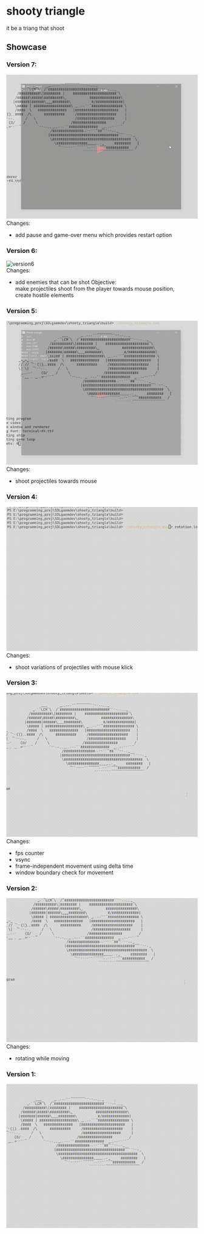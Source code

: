 # shooty triangle

it be a triang that shoot

## Showcase 

### Version 7:

![version7](resources/readme/ship_v7.gif)<br>
Changes:
* add pause and game-over menu which provides restart option

### Version 6:

![version6](resources/readme/ship_v6.gif)<br>
Changes:
* add enemies that can be shot
Objective:<br>
make projectiles shoot from the player towards mouse position,<br>
create hostile elements<br>

### Version 5:

![version5](resources/readme/ship_v5.gif)<br>
Changes:
* shoot projectiles towards mouse

### Version 4:

![version4](resources/readme/ship_v4.gif)<br>
Changes:
* shoot variations of projectiles with mouse klick

### Version 3:

![version3](resources/readme/ship_v3.gif)<br>
Changes:
* fps counter
* vsync
* frame-independent movement using delta time
* window boundary check for movement

### Version 2:

![version2](resources/readme/ship_v2.gif)<br>
Changes:
* rotating while moving

### Version 1:

![version1](resources/readme/ship_v1.gif)<br>

